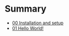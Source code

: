 # Summary

- [00 Installation and setup](./00_install_and_setup.md)
- [01 Hello World!](./01_hello_world.md)
